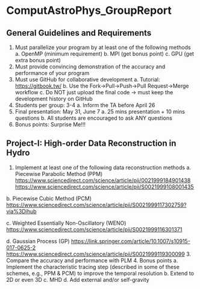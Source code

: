 # ComputAstroPhys_GroupReport
## General Guidelines and Requirements
1. Must parallelize your program by at least one of the following methods
  a. OpenMP (minimum requirement)
  b. MPI (get bonus point)
  c. GPU (get extra bonus point)
2. Must provide convincing demonstration of the accuracy and performance of your program
3. Must use GitHub for collaborative development
  a. Tutorial: https://gitbook.tw/
  b. Use the Fork→Pull→Push→Pull Request→Merge workflow
  c. Do NOT just upload the final code → must keep the development history on GitHub
4. Students per group: 3-4
  a. Inform the TA before April 26
5. Final presentation: May 31, June 7
  a. 25 mins presentation + 10 mins questions
  b. All students are encouraged to ask ANY questions
6. Bonus points: Surprise Me!!!
## Project-I: High-order Data Reconstruction in Hydro
1. Implement at least one of the following data reconstruction methods
   a. Piecewise Parabolic Method (PPM)
  https://www.sciencedirect.com/science/article/pii/0021999184901438 
  https://www.sciencedirect.com/science/article/pii/S0021999108001435 

  b. Piecewise Cubic Method (PCM)
  https://www.sciencedirect.com/science/article/pii/S0021999117302759?via%3Dihub

  c. Weighted Essentially Non-Oscillatory (WENO)
  https://www.sciencedirect.com/science/article/pii/S0021999116301371

  d. Gaussian Process (GP)
  https://link.springer.com/article/10.1007/s10915-017-0625-2
  https://www.sciencedirect.com/science/article/pii/S0021999119300099
3. Compare the accuracy and performance with PLM
4. Bonus points
  a. Implement the characteristic tracing step (described in some of these schemes, e.g., PPM & PCM) to improve the temporal resolution
  b. Extend to 2D or even 3D
  c. MHD
  d. Add external and/or self-gravity
